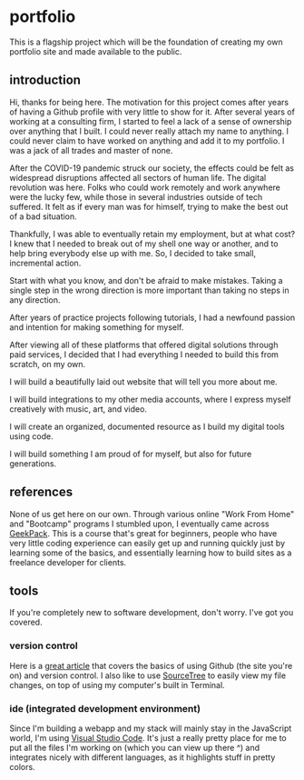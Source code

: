 # portfolio
This is a flagship project which will be the foundation of creating my own portfolio site and made available to the public.

## introduction
Hi, thanks for being here. The motivation for this project comes after years of having a Github profile with very little to show for it. After several years of working at a consulting firm, I started to feel a lack of a sense of ownership over anything that I built. I could never really attach my name to anything. I could never claim to have worked on anything and add it to my portfolio. I was a jack of all trades and master of none. 

After the COVID-19 pandemic struck our society, the effects could be felt as widespread disruptions affected all sectors of human life. The digital revolution was here. Folks who could work remotely and work anywhere were the lucky few, while those in several industries outside of tech suffered. It felt as if every man was for himself, trying to make the best out of a bad situation. 

Thankfully, I was able to eventually retain my employment, but at what cost? I knew that I needed to break out of my shell one way or another, and to help bring everybody else up with me. So, I decided to take small, incremental action. 

Start with what you know, and don't be afraid to make mistakes. Taking a single step in the wrong direction is more important than taking no steps in any direction. 

After years of practice projects following tutorials, I had a newfound passion and intention for making something for myself. 

After viewing all of these platforms that offered digital solutions through paid services, I decided that I had everything I needed to build this from scratch, on my own. 

I will build a beautifully laid out website that will tell you more about me. 

I will build integrations to my other media accounts, where I express myself creatively with music, art, and video. 

I will create an organized, documented resource as I build my digital tools using code. 

I will build something I am proud of for myself, but also for future generations.

## references
None of us get here on our own. Through various online "Work From Home" and "Bootcamp" programs I stumbled upon, I eventually came across [GeekPack](https://www.geekpack.co/free-5-day-coding-challenge). This is a course that's great for beginners, people who have very little coding experience can easily get up and running quickly just by learning some of the basics, and essentially learning how to build sites as a freelance developer for clients. 

## tools
If you're completely new to software development, don't worry. I've got you covered. 

### version control
Here is a [great article](https://ourcodingclub.github.io/tutorials/git/) that covers the basics of using Github (the site you're on) and version control. 
I also like to use [SourceTree](https://www.sourcetreeapp.com/) to easily view my file changes, on top of using my computer's built in Terminal. 

### ide (integrated development environment)
Since I'm building a webapp and my stack will mainly stay in the JavaScript world, I'm using [Visual Studio Code](https://code.visualstudio.com/). It's just a really pretty place for me to put all the files I'm working on (which you can view up there ^) and integrates nicely with different languages, as it highlights stuff in pretty colors. 